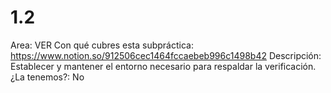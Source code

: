 # 1.2

Area: VER
Con qué cubres esta subpráctica: https://www.notion.so/912506cec1464fccaebeb996c1498b42 
Descripción: Establecer y mantener el entorno necesario para respaldar la verificación.
¿La tenemos?: No